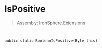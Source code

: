 ﻿

# IsPositive

> Assembly: IronSphere.Extensions



```


public static BooleanIsPositive(Byte this)
```